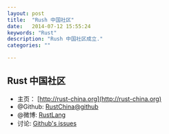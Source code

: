 ```yaml
---
layout: post
title:  "Rush 中国社区"
date:   2014-07-12 15:55:24
keywords: "Rust"
description: "Rush 中国社区成立."
categories: ""

---
```


## Rust 中国社区

- 主页： [http://rust-china.org](http://rust-china.org)
- @Github: [RustChina@github](https://github.com/RustChina/)
- @微博: [RustLang](http://weibo/rustlang/)
- 讨论: [Github's issues](https://github.com/RustChina/rustchina.github.io/issues)



	
